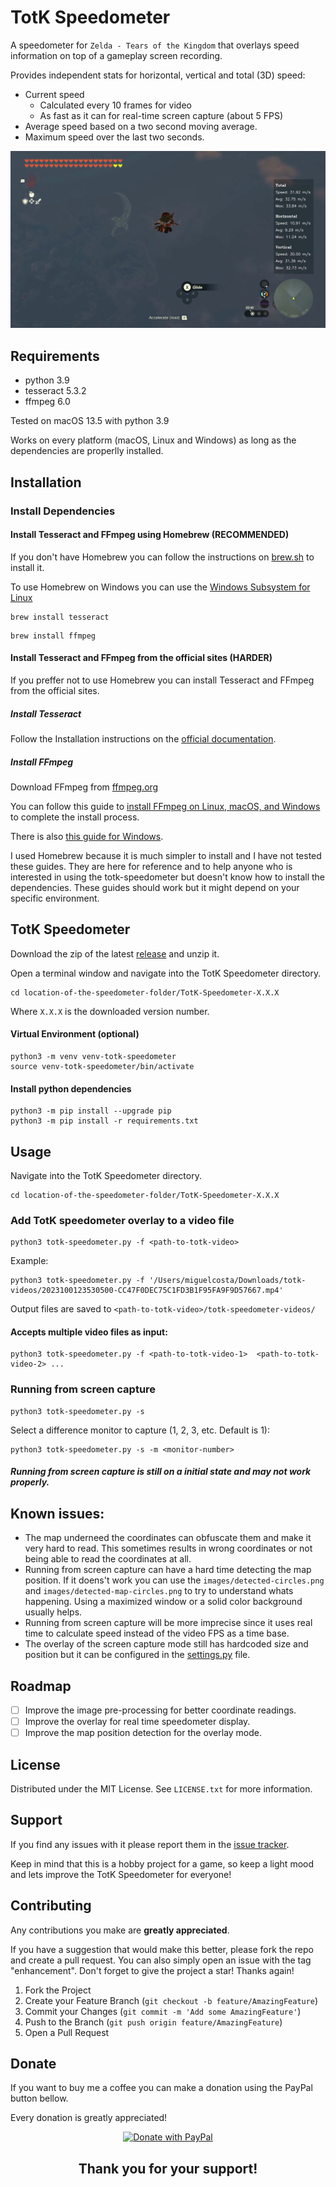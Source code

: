 
# TotK Speedometer

A speedometer for `Zelda - Tears of the Kingdom` that overlays speed information on top of a gameplay screen recording.

Provides independent stats for horizontal, vertical and total (3D) speed:
  - Current speed
    - Calculated every 10 frames for video
    - As fast as it can for real-time screen capture (about 5 FPS)
  - Average speed based on a two second moving average.
  - Maximum speed over the last two seconds.

![Alt text](images/demo.png "Demo Image")



## Requirements
- python 3.9
- tesseract 5.3.2
- ffmpeg 6.0

Tested on macOS 13.5 with python 3.9

Works on every platform (macOS, Linux and Windows) as long as the dependencies are properlly installed.

## Installation

### Install Dependencies

#### Install Tesseract and FFmpeg using Homebrew (RECOMMENDED)

If you don't have Homebrew you can follow the instructions on [brew.sh](https://brew.sh) to install it.

To use Homebrew on Windows you can use the [Windows Subsystem for Linux](https://learn.microsoft.com/en-us/windows/wsl/about)



```
brew install tesseract
```
```
brew install ffmpeg
```

#### Install Tesseract and FFmpeg from the official sites (HARDER)
If you preffer not to use Homebrew you can install Tesseract and FFmpeg from the official sites.
##### Install Tesseract
Follow the Installation instructions on the [official documentation](https://tesseract-ocr.github.io/tessdoc/Installation.html).

##### Install FFmpeg
Download FFmpeg from [ffmpeg.org](https://ffmpeg.org/download.html)

You can follow this guide to [install FFmpeg on Linux, macOS, and Windows](https://www.hostinger.com/tutorials/how-to-install-ffmpeg) to complete the install process.

There is also [this guide for Windows](https://phoenixnap.com/kb/ffmpeg-windows).

I used Homebrew because it is much simpler to install and I have not tested these guides. They are here for reference and to help anyone who is interested in using the totk-speedometer but doesn't know how to install the dependencies. These guides should work but it might depend on your specific environment.


## TotK Speedometer
Download the zip of the latest [release](https://github.com/miguelqncosta/TotK-Speedometer/releases) and unzip it.

Open a terminal window and navigate into the TotK Speedometer directory.
```
cd location-of-the-speedometer-folder/TotK-Speedometer-X.X.X
```

Where `X.X.X` is the downloaded version number.

#### Virtual Environment (optional)
```
python3 -m venv venv-totk-speedometer
source venv-totk-speedometer/bin/activate
```

#### Install python dependencies
```
python3 -m pip install --upgrade pip
python3 -m pip install -r requirements.txt
```


## Usage

Navigate into the TotK Speedometer directory.
```
cd location-of-the-speedometer-folder/TotK-Speedometer-X.X.X
```

### Add TotK speedometer overlay to a video file
```
python3 totk-speedometer.py -f <path-to-totk-video>
```

Example:
```
python3 totk-speedometer.py -f '/Users/miguelcosta/Downloads/totk-videos/2023100123530500-CC47F0DEC75C1FD3B1F95FA9F9D57667.mp4'
``````

Output files are saved to `<path-to-totk-video>/totk-speedometer-videos/`

#### Accepts multiple video files as input:
```
python3 totk-speedometer.py -f <path-to-totk-video-1>  <path-to-totk-video-2> ...
```

### Running from screen capture
```
python3 totk-speedometer.py -s
```

Select a difference monitor to capture (1, 2, 3, etc. Default is 1):
```
python3 totk-speedometer.py -s -m <monitor-number>
```

##### Running from screen capture is still on a initial state and may not work properly.

## Known issues:
- The map underneed the coordinates can obfuscate them and make it very hard to read. This sometimes results in wrong coordinates or not being able to read the coordinates at all.
- Running from screen capture can have a hard time detecting the map position. If it doens't work you can use the `images/detected-circles.png` and `images/detected-map-circles.png` to try to understand whats happening. Using a maximized window or a solid color background usually helps.
- Running from screen capture will be more imprecise since it uses real time to calculate speed instead of the video FPS as a time base.
- The overlay of the screen capture mode still has hardcoded size and position but it can be configured in the [settings.py](settings.py) file.

## Roadmap
- [ ] Improve the image pre-processing for better coordinate readings.
- [ ] Improve the overlay for real time speedometer display.
- [ ] Improve the map position detection for the overlay mode.

## License
Distributed under the MIT License. See `LICENSE.txt` for more information.

## Support
If you find any issues with it please report them in the [issue tracker](https://github.com/miguelqncosta/TotK-Speedometer/issues).

Keep in mind that this is a hobby project for a game, so keep a light mood and lets improve the TotK Speedometer for everyone!

## Contributing
Any contributions you make are **greatly appreciated**.

If you have a suggestion that would make this better, please fork the repo and create a pull request. You can also simply open an issue with the tag "enhancement".
Don't forget to give the project a star! Thanks again!

1. Fork the Project
2. Create your Feature Branch (`git checkout -b feature/AmazingFeature`)
3. Commit your Changes (`git commit -m 'Add some AmazingFeature'`)
4. Push to the Branch (`git push origin feature/AmazingFeature`)
5. Open a Pull Request

## Donate
If you want to buy me a coffee you can make a donation using the PayPal button bellow.

Every donation is greatly appreciated!

<div align="center">
  <a href="https://www.paypal.com/donate/?hosted_button_id=EEMCHRRXCQZCY">
    <img src="images/paypal-donate-blue-button.png" alt="Donate with PayPal" style="width: 300px"/>
  </a>
  <h2>Thank you for your support!</h2>
</div>
